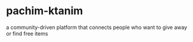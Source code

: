 # pachim-ktanim
a community-driven platform that connects people who want to give away or find free items
